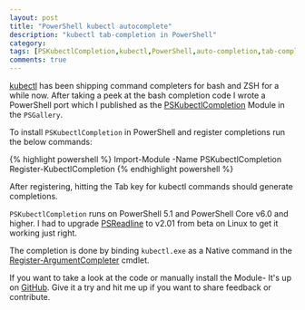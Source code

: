 ```yaml
---
layout: post
title: "PowerShell kubectl autocomplete"
description: "kubectl tab-completion in PowerShell"
category: 
tags: [PSKubectlCompletion,kubectl,PowerShell,auto-completion,tab-completion]
comments: true
---
```


[kubectl](https://kubernetes.io/docs/reference/kubectl/overview/) has been shipping command completers for bash and ZSH for a while now.  After taking a peek at the bash completion code I wrote a PowerShell port which I published as the [PSKubectlCompletion](https://www.powershellgallery.com/packages/PSKubectlCompletion/) Module in the `PSGallery`.

To install `PSKubectlCompletion` in PowerShell and register completions run the below commands:

{% highlight powershell %}
Import-Module -Name PSKubectlCompletion
Register-KubectlCompletion
{% endhighlight powershell %}

After registering, hitting the Tab key for kubectl commands should generate completions.

`PSKubectlCompletion` runs on PowerShell 5.1 and PowerShell Core v6.0 and higher. I had to upgrade [PSReadline](https://www.powershellgallery.com/packages/PSReadline/2.0.1) to v2.01 from beta on Linux to get it working just right.

The completion is done by binding `kubectl.exe` as a Native command in the [Register-ArgumentCompleter](https://docs.microsoft.com/en-us/powershell/module/microsoft.powershell.core/register-argumentcompleter?view=powershell-7#outputs) cmdlet.

If you want to take a look at the code or manually install the Module- It's up on [GitHub](https://github.com/mziyabo/PSKubectlCompletion). Give it a try and hit me up if you want to share feedback or contribute.
